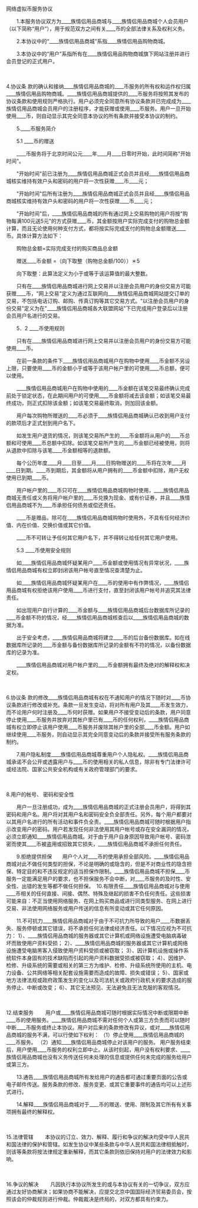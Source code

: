 



网络虚拟币服务协议



 

　　1.本服务协议双方为____族情侣用品商城与____族情侣用品商城个人会员用户（以下简称“用户”），用于规范双方之间有关____币的全部法律关系及权利义务。　　

　　2.本协议中的“____族情侣用品商城”系指____族情侣用品购物商城。　　

　　3.本协议中的“用户”系指所有在____族情侣用品购物商城旗下网站注册并进行会员登记的正式用户。

　　

4.协议条
款的确认和接纳____族情侣用品商城的____币服务的所有权和运作权归属____族情侣用品购物商城。____族情侣用品商城提供的____币服务将按照其发布的协议条款和使用规则严格执行。用户必须完全同意所有协议条款并已完成成为____族情侣用品商城会员用户的注册程序，才能获赠或使用____币服务。用户一旦开始使用____币，则自动显示其完全同意本协议的所有条款并接受本协议的制约。　　

　　5.____币服务简介　　

　　5.1 ____币的赠送

　　____币服务将于北京时间公元____年____月____日零时开始，此时间简称"开始时间"。

　　"开始时间"前已注册为____族情侣用品商城正式会员并且经____族情侣用品商城核实维持有效户头和密码的用户将一次性获赠____币____元；

　　"开始时间"后所有注册为____族情侣用品商城正式会员并且经____族情侣用品商城核实维持有效户头和密码的用户将一次性获赠____币____元；

　　"开始时间"后，____族情侣用品商城的所有通过网上交易购物的用户将按"购物每满100元送5元"的方式获赠____币，其金额按用户实际完成支付的购物总金额计算，而且无论使用何种支付方式，都将按实际完成支付的购物总金额赠送____币。具体计算方法如下：

　　购物总金额=实际完成支付的购买商品总金额

　　赠送____币金额 =（向下取整（购物总金额/100））＊5

　　向下取整：此算法定义为小于或等于该运算值的最大整数。

　　只有在____族情侣用品商城进行网上交易并以注册会员用户的身份交易方可能获赠____币，"网上交易"定义为通过互联网向____族情侣用品商城网站提交订单的交易，不包括电话订购、邮购、传真订购等其它交易方式。"以注册会员用户的身份交易"定义为在"____族情侣用品商城各大联盟网站"下已完成用户登录后以注册会员用户名进行的交易。　　

　　5．2 ____币使用规则

　　只有在____族情侣用品商城进行网上交易并以注册会员用户的身份交易方可能使用____币。

　　在前一条款的条件下____族情侣用品商城用户在购物中使用____币金额不另设上限，只要使用____币的金额小于或等于该用户帐户里的可使用____币总额，便可以使用。

　　____族情侣用品商城用户在购物中使用的____币金额在该笔交易最终确认完成前处于锁定状态，在此期间用户的可使用____币金额将减去该金额；如该笔交易最终成功，则正式扣除该金额；如该笔交易最终取消，则加回该金额。

　　用户每次购物所赠送的____币必须于____族情侣用品商城确认已收到用户支付的款项后才正式划到用户名下。

　　如发生用户退货的情况，则该笔交易所产生的____币金额将从用户的____币总额和可使用____币总额中扣除。如该笔交易所产生的____币金额已经被使用，则将从退款中扣除与该笔____币金额相等的退款额。

　　每个公历年度____月____日至____月____日购物赠送的____币将在次年____月____日到期。____币到期后，其金额将从用户拥有的____币金额中扣除，用户无权使用已到期____币。

　　用户帐户里的____币只可在____族情侣用品商城购物时使用，____族情侣用品商城无责任或义务将用户帐户里的____币兑换为现金、或有价证券，并且____族情侣用品商城不为____币承担任何债务或偿还责任。

　　____币是赠品，除可在____族情侣用品商城购物时使用外，不具有任何经济价值、内在价值、交换价值或其它价值。

　　____币不可转让予任何其它用户名下，并不得转让给任何其它用户使用。　　

　　5.3 ____币使用安全规则

　　如____族情侣用品商城怀疑某用户____币金额或使用情况有异常状况，____族情侣用品商城有权立即封闭该用户帐号直至情况查清楚为止。

　　如____族情侣用品商城怀疑某用户在____币的使用中有作弊情况，____族情侣用品商城有权拒绝该用户使用____币进行支付，直至封闭该用户帐号并追究其法律责任。

　　如出现用户自行计算的____币金额与____族情侣用品商城后台数据库所记录的____币金额不符的情况，经____族情侣用品商城核查后以____族情侣用品商城的数据为准。

　　出于安全考虑，____族情侣用品商城将建立____币的后台备份数据库。如在线数据库所记录的____币金额与备份数据库所记录的金额有不符的情况，以备份数据库的记录为准。

　　____族情侣用品商城对用户帐户里的____币金额拥有最终及绝对的解释权和决定权。

　　

6.协议条
款的修改____族情侣用品商城有权在不通知用户的情况下随时对____币协议条款进行修改或补充。条款一旦发生变动，将对所有用户及其____币发生效力，而不论用户何时注册及____币何时获赠。如果用户不接受变动后的条款，用户同意停止使用____币服务并放弃对其帐户里已有____币的任何权利，____族情侣用品商城有权立即停止该用户使用____币服务并废除其帐户里的全部____币金额。用户如继续使用____币服务，则自动显示其完全同意变动后的条款并接受所有服务条款的制约。　　

　　7.用户隐私制度____族情侣用品商城尊重用户个人隐私权。____族情侣用品商城承诺不会公开或透露用户与____币的使用相关的私人信息，除非有专门法律许可或经法院、国家公共安全机构或有关政府管理部门的要求。

　　

8.用户的帐号、
密码和安全性　　

　　用户一旦注册成功，成为____族情侣用品商城的正式注册会员用户，将得到其密码和用户名。用户将对其用户名和密码安全负全部责任。另外，每个用户都要对以其用户名进行的所有活动和事件负全责。____族情侣用品商城可随时根据用户指示改变用户的密码。用户若发现任何非法使用其用户帐号或存在安全漏洞的情况，必须立即通知____族情侣用品商城。对于由于用户自身原因导致用户帐号、密码泄密而使其____币被盗用或招致其它损失，____族情侣用品商城不承担任何责任。　　

　　9.拒绝提供担保　　用户个人对____币的使用承担全部风险。____族情侣用品商城对此不做任何类型的担保，不论是明确的或隐含的，但是不对商业性的隐含担保、特定目的和不违反规定的适当担保作限制。____族情侣用品商城不担保____币服务一定能满足用户的要求，也不担保服务不会中断，对____币服务的及时性、安全性、出错的发生等都不做任何担保。　10.有限责任____族情侣用品商城对与使用____币相关的任何直接、间接、偶然、特殊及继起的损害不负任何责任。这些损害可能来自：不正当使用网络服务、在网上购买商品或进行同类型服务、在网上进行交易、非法使用网络服务或用户传送的信息有所变动或其它任何原因。　　

　　11.不可抗力____族情侣用品商城对于由于不可抗力所导致的用户____币数据丢失、服务停顿或其它错误，将不承担任何法律或经济责任。以下情况应视为不可抗力： 1）、____族情侣用品商城的服务器或其它计算机或网络设施遭受电脑病毒破坏而致使用户资料受损； 2）、____族情侣用品商城的服务器或其它计算机或网络设施遭受电脑黑客入侵致使用户资料受损或被窃取； 3）、因计算机设施或操作系统软件本身固有的技术缺陷而引起的用户资料数据受损或被窃取； 4）、因维护、检修、升级系统的需要或相关的第三方为维护、检修、升级系统所使用的主机、电力设备、公共网络等相关配套设施需要而造成的故障、损失或错误； 5）、国家或地方法律法规或政府政策发生的变化以及司法机关或政府行政机关的要求造成的服务停止、中断或改变； 6）、其它无法预见、无法避免且无法克服的客观情况。

　　

12.结束服务　
　用户或____族情侣用品商城可随时根据实际情况中断或限期中断____币的使用服务。____族情侣用品商城不需对任何个人或第三方负责而可以随时中断____币服务或终止本协议。用户对后来的条款修改有异议，或对____族情侣用品商城的服务不满，可以行使如下权利： （1）停止使用____族情侣用品商城的____币服务。 （2）通知____族情侣用品商城停止对该用户的服务。 用户服务结束后，用户使用____币服务的权利立即中止。从该时刻起，用户没有权利要求、____族情侣用品商城也没有义务传送任何未处理的信息或提供任何未完成的服务给用户或第三方。　　

　　13.通告____族情侣用品商城所有发给用户的通告都可通过重要页面的公告或电子邮件传送。服务条款的修改、服务变更、或其它重要事件的通告均可以上述形式进行。　　

　　14.解释____族情侣用品商城对于____币的赠送、使用、限制及其它所有有关事项拥有最终的解释权。

　　

15.法律管辖　
　本协议的订立、效力、解释、履行和争议的解决均受中华人民共和国法律的保护和管辖。如发生协议中某些条款与中华人民共和国法律相抵触时，则该等条款将按法律规定重新解释，而其它条款则依旧保持对用户的法律效力和影响。

　　

16.争议的解决　
　凡因执行本协议所发生的或与本协议有关的一切争议，双方应通过友好协商解决；如果协商不能解决，应提交北京中国国际经济贸易委员会，按照该会的仲裁规则进行仲裁。仲裁裁决是终局的，对双方都具有约束力。